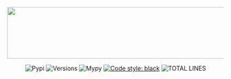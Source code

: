 <div align="center">
    <a href="https://media.giphy.com/media/Inc6xnOHET6BNOeCfk/giphy.gif?cid=790b761165e4f51105f552cf120a6046e5a4037f28a994ef&rid=giphy.gif&ct=g"><img height="120" width="1920" alt="" src="https://media.giphy.com/media/Inc6xnOHET6BNOeCfk/giphy.gif?cid=790b761165e4f51105f552cf120a6046e5a4037f28a994ef&rid=giphy.gif&ct=g"></a>

![Pypi](https://img.shields.io/pypi/v/python-multibar)
![Versions](https://img.shields.io/pypi/pyversions/python-multibar)
![Mypy](http://www.mypy-lang.org/static/mypy_badge.svg)
[![Code style: black](https://img.shields.io/badge/code%20style-black-000000.svg)](https://github.com/psf/black)
![TOTAL LINES](https://img.shields.io/tokei/lines/github/Animatea/python-multibar)
</div>
<div align="center">
    <a href="https://discord.com/invite/KKUFRZCt4f"><img src="https://discordapp.com/api/guilds/744099317836677161/widget.png?style=banner2" alt="" /></a>
</div>
